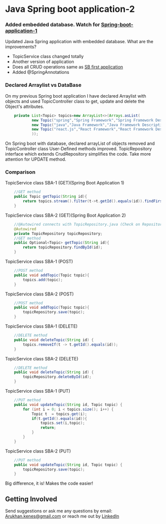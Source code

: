 # Java Spring boot application-2

### Added embedded database. Watch for [Spring-boot-application-1](https://github.com/Khankee/Spring-boot-app)

Updated Java Spring application with embedded database. What are the improvements?
* TopicService class changed totally
* Another version of application
* Does all CRUD operations same as [SB first application](https://github.com/Khankee/Spring-boot-app)
* Added @SpringAnnotations

### Declared Arraylist vs DataBase

On my previous Spring boot application I have declared Arraylist with objects
and used TopicController class to get, update and delete the Object's attributes.

```java
    private List<Topic> topics=new ArrayList<>(Arrays.asList(
            new Topic("spring","Spring Framework","Spring Framework Description"),
            new Topic("java","Java Framework","Java Framework Description"),
            new Topic("react.js","React Framework","React Framework Description")
            ));
```
On Spring boot with database, declared arrayList of objects removed and TopicController class User-Defined methods improved. 
TopicRepository interface which extends CrudRepository simplifies the code. Take more attention for UPDATE method.
### Comparison
TopicService class SBA-1 (GET)(Spring Boot Application 1)
```java
    //GET method
    public Topic getTopic(String id){
        return topics.stream().filter(t->t.getId().equals(id)).findFirst().get();
    }
```
TopicService class SBA-2 (GET)(Spring Boot Application 2)
```java
    //@Autowired connects with TopicRepository.java (Check on Repository)
    @Autowired
    private TopicRepository topicRepository;
    //GET method
    public Optional<Topic> getTopic(String id){
        return topicRepository.findById(id);
    }
```
TopicService class SBA-1 (POST)
```java
    //POST method
    public void addTopic(Topic topic){
        topics.add(topic);
    }
```
TopicService class SBA-2 (POST)
```java
    //POST method
    public void addTopic(Topic topic){
        topicRepository.save(topic);
    }
```
TopicService class SBA-1 (DELETE)
```java
    //DELETE method
    public void deleteTopic(String id) {
        topics.removeIf(t -> t.getId().equals(id));
    }
```
TopicService class SBA-2 (DELETE)
```java
    //DELETE method
    public void deleteTopic(String id) {
        topicRepository.deleteById(id);
    }
```
TopicService class SBA-1 (PUT)
```java
    //PUT method
    public void updateTopic(String id, Topic topic) {
        for (int i = 0; i < topics.size(); i++) {
            Topic t  = topics.get(i);
            if(t.getId().equals(id)){
                topics.set(i,topic);
                return;
            }
        }
    }
```
TopicService class SBA-2 (PUT)
```java
    //PUT method
    public void updateTopic(String id, Topic topic) {
        topicRepository.save(topic);
    }
```
Big difference, it is! Makes the code easier!

## Getting Involved
Send suggestions or ask me any questions by email: [Arukhan.kenes@gmail.com](mailto:Arukhan.kenes@gmail.com?subject=[GitHub]%20Source%20Han%20Sans)
 or reach me out by [LinkedIn](https://www.linkedin.com/in/khankee/)